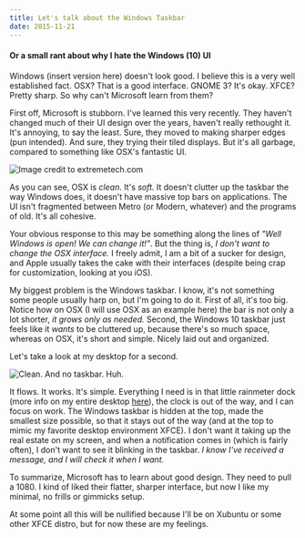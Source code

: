 ```yaml
---
title: Let's talk about the Windows Taskbar
date: 2015-11-21
---
```


#### Or a small rant about why I hate the Windows (10) UI

Windows (insert version here) doesn't look good. I believe this is a very well established fact. OSX? That is a good interface. GNOME 3? It's okay. XFCE? Pretty sharp. So why can't Microsoft learn from them?

First off, Microsoft is stubborn. I've learned this very recently. They
haven't changed much of their UI design over the years, haven't really
rethought it. It's annoying, to say the least. Sure, they moved to
making sharper edges (pun intended). And sure, they trying their tiled
displays. But it's all garbage, compared to something like OSX's
fantastic UI.

![Image credit to extremetech.com](https://cdn-images-1.medium.com/max/1200/1*p2uneWh0xlKU5P2l6PFGog.jpeg)

As you can see, OSX is *clean*. It's *soft.* It doesn't clutter up the
taskbar the way Windows does, it doesn't have massive top bars on
applications. The UI isn't fragmented between Metro (or Modern,
whatever) and the programs of old. It's all cohesive.

Your obvious response to this may be something along the lines of *"Well
Windows is open! We can change it!"*. But the thing is, *I don't want to
change the OSX interface.* I freely admit, I am a bit of a sucker for
design, and Apple usually takes the cake with their interfaces (despite
being crap for customization, looking at you iOS).

My biggest problem is the Windows taskbar. I know, it's not something
some people usually harp on, but I'm going to do it. First of all, it's
too big. Notice how on OSX (I will use OSX as an example here) the bar
is not only a lot shorter, *it grows only as needed.* Second, the
Windows 10 taskbar just feels like it *wants* to be cluttered up,
because there's so much space, whereas on OSX, it's short and simple.
Nicely laid out and organized.

Let's take a look at my desktop for a second.

![Clean. And no taskbar. Huh.](https://cdn-images-1.medium.com/max/1200/1*137X7RWX2eFqEZazGQg-yg.png)

It flows. It works. It's simple. Everything I need is in that little
rainmeter dock (more info on my entire desktop [here](https://www.reddit.com/r/desktops/comments/3tha11/had_some_inspiration_minimal_once_again/)), the clock is out of the way, and I can focus on work. The Windows taskbar is hidden at the top, made the smallest size possible, so that it stays out of the way (and at the top to mimic my favorite desktop environment XFCE). I don't want it taking up the real estate on my screen, and when a notification comes in (which is fairly often), I don't want to see it blinking in the taskbar. *I know I've
received a message, and I will check it when I want.*

To summarize, Microsoft has to learn about good design. They need to
pull a 1080. I kind of liked their flatter, sharper interface, but now I
like my minimal, no frills or gimmicks setup.

At some point all this will be nullified because I'll be on Xubuntu or
some other XFCE distro, but for now these are my feelings.
